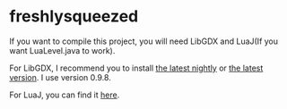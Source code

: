 freshlysqueezed
===============
If you want to compile this project, you will need LibGDX and LuaJ(If you want LuaLevel.java to work). 

<p>For LibGDX, I recommend you to install <a href="http://libgdx.badlogicgames.com/nightlies/libgdx-nightly-latest.zip">the latest nightly</a> or <a href="https://code.google.com/p/libgdx/downloads/list">the latest version</a>. I use version 0.9.8.</p>
<p>For LuaJ, you can find it <a href="http://sourceforge.net/projects/luaj/">here</a>.</p>
